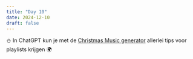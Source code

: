 ```yaml
---
title: "Day 10"
date: 2024-12-10
draft: false
---
```


⛄ In ChatGPT kun je met de [Christmas Music generator](https://chatgpt.com/g/g-FEMeyjdqL-christmas-music) allerlei tips voor playlists krijgen 🌍
